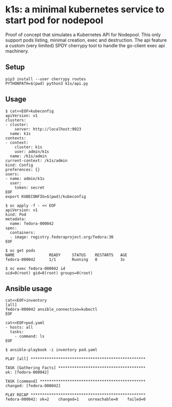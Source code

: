 # k1s: a minimal kubernetes service to start pod for nodepool

Proof of concept that simulates a Kubernetes API for Nodepool.
This only support pods listing, minimal creation, exec and destruction.
The api feature a custom (very limited) SPDY cherrypy tool to handle
the go-client exec api machinery.

## Setup

```
pip3 install --user cherrypy routes
PYTHONPATH=$(pwd) python3 k1s/api.py
```

## Usage

```
$ cat<<EOF>kubeconfig
apiVersion: v1
clusters:
- cluster:
    server: http://localhost:9023
  name: k1s
contexts:
- context:
    cluster: k1s
    user: admin/k1s
  name: /k1s/admin
current-context: /k1s/admin
kind: Config
preferences: {}
users:
- name: admin/k1s
  user:
    token: secret
EOF
export KUBECONFIG=$(pwd)/kubeconfig

$ oc apply -f - << EOF
apiVersion: v1
kind: Pod
metadata:
  name: fedora-000042
spec:
  containers:
  - image: registry.fedoraproject.org/fedora:30
EOF

$ oc get pods
NAME               READY     STATUS    RESTARTS   AGE
fedora-000042      1/1       Running   0          3s

$ oc exec fedora-000042 id
uid=0(root) gid=0(root) groups=0(root)
```

## Ansible usage

```
cat<<EOF>inventory
[all]
fedora-000042 ansible_connection=kubectl
EOF

cat<<EOF>pod.yaml
- hosts: all
  tasks:
    - command: ls
EOF

$ ansible-playbook -i inventory pod.yaml

PLAY [all] **************************************************

TASK [Gathering Facts] **************************************
ok: [fedora-000042]

TASK [command] **********************************************
changed: [fedora-000042]

PLAY RECAP **************************************************
fedora-000042: ok=2    changed=1    unreachable=0    failed=0
```
